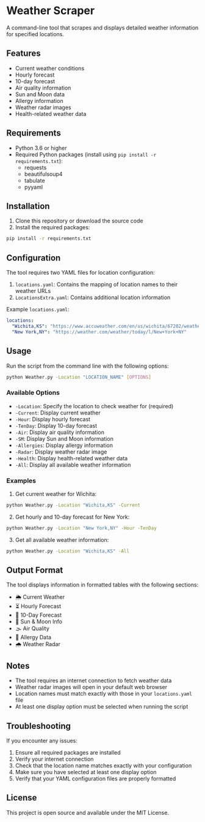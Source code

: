 # Weather Scraper

A command-line tool that scrapes and displays detailed weather information for specified locations.

## Features

- Current weather conditions
- Hourly forecast
- 10-day forecast
- Air quality information
- Sun and Moon data
- Allergy information
- Weather radar images
- Health-related weather data

## Requirements

- Python 3.6 or higher
- Required Python packages (install using `pip install -r requirements.txt`):
  - requests
  - beautifulsoup4
  - tabulate
  - pyyaml

## Installation

1. Clone this repository or download the source code
2. Install the required packages:
```bash
pip install -r requirements.txt
```

## Configuration

The tool requires two YAML files for location configuration:

1. `locations.yaml`: Contains the mapping of location names to their weather URLs
2. `LocationsExtra.yaml`: Contains additional location information

Example `locations.yaml`:
```yaml
locations:
  "Wichita,KS": "https://www.accuweather.com/en/us/wichita/67202/weather-forecast/348426"
  "New York,NY": "https://weather.com/weather/today/l/New+York+NY"
```

## Usage

Run the script from the command line with the following options:

```bash
python Weather.py -Location "LOCATION_NAME" [OPTIONS]
```

### Available Options

- `-Location`: Specify the location to check weather for (required)
- `-Current`: Display current weather
- `-Hour`: Display hourly forecast
- `-TenDay`: Display 10-day forecast
- `-Air`: Display air quality information
- `-SM`: Display Sun and Moon information
- `-Allergies`: Display allergy information
- `-Radar`: Display weather radar image
- `-Health`: Display health-related weather data
- `-All`: Display all available weather information

### Examples

1. Get current weather for Wichita:
```bash
python Weather.py -Location "Wichita,KS" -Current
```

2. Get hourly and 10-day forecast for New York:
```bash
python Weather.py -Location "New York,NY" -Hour -TenDay
```

3. Get all available weather information:
```bash
python Weather.py -Location "Wichita,KS" -All
```

## Output Format

The tool displays information in formatted tables with the following sections:
- 🌦️ Current Weather
- ⏳ Hourly Forecast
- 📅 10-Day Forecast
- 🌅 Sun & Moon Info
- 🌫️ Air Quality
- 🌾 Allergy Data
- 🌧️ Weather Radar

## Notes

- The tool requires an internet connection to fetch weather data
- Weather radar images will open in your default web browser
- Location names must match exactly with those in your `locations.yaml` file
- At least one display option must be selected when running the script

## Troubleshooting

If you encounter any issues:
1. Ensure all required packages are installed
2. Verify your internet connection
3. Check that the location name matches exactly with your configuration
4. Make sure you have selected at least one display option
5. Verify that your YAML configuration files are properly formatted

## License

This project is open source and available under the MIT License. 
